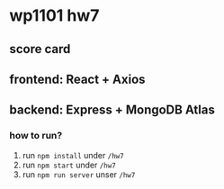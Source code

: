 # wp1101 hw7
## score card
## frontend: React + Axios
## backend: Express + MongoDB Atlas

### how to run?

1. run `npm install` under `/hw7`
2. run `npm start` under `/hw7`
3. run `npm run server` unser `/hw7`
